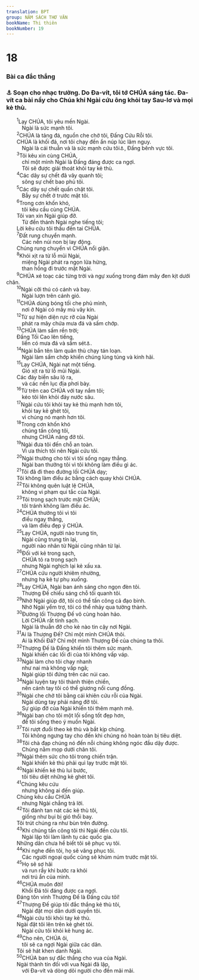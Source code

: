 ```yaml
---
translation: BPT
group: NĂM SÁCH THƠ VĂN
bookName: Thi thiên 
bookNumber: 19
---
```


<div class="title"><h1>18</h1><h3>Bài ca đắc thắng</h3><h3><a data-toggle="tooltip" data-placement="bottom" title="Thi thiên nầy cũng có trong II Sam 22.">⚓</a> Soạn cho nhạc trưởng. Do Đa-vít, tôi tớ CHÚA sáng tác. Đa-vít ca bài nầy cho Chúa khi Ngài cứu ông khỏi tay Sau-lơ và mọi kẻ thù.</h3></div>
<span class="verse thi_18_1">  <sup>1</sup>Lạy CHÚA, tôi yêu mến Ngài.<br/>   Ngài là sức mạnh tôi.<br/></span>
<span class="verse thi_18_2">  <sup>2</sup>CHÚA là tảng đá, nguồn che chở tôi, Đấng Cứu Rỗi tôi.<br/>  CHÚA là khối đá, nơi tôi chạy đến ẩn núp lúc lâm nguy.<br/>   Ngài là cái thuẫn và là sức mạnh cứu tôi<a data-toggle="tooltip" data-placement="bottom" title="Nguyên văn, “Ngài là sừng cứu rỗi của tôi.”">⚓</a>, Đấng bênh vực tôi.<br/></span>
<span class="verse thi_18_3">  <sup>3</sup>Tôi kêu xin cùng CHÚA,<br/>   chỉ một mình Ngài là Đấng đáng được ca ngợi.<br/>   Tôi sẽ được giải thoát khỏi tay kẻ thù.<br/></span>
<span class="verse thi_18_4">  <sup>4</sup>Các dây sự chết đã vây quanh tôi;<br/>   sông sự chết bao phủ tôi.<br/></span>
<span class="verse thi_18_5">  <sup>5</sup>Các dây sự chết quấn chặt tôi.<br/>   Bẫy sự chết ở trước mặt tôi.<br/></span>
<span class="verse thi_18_6">  <sup>6</sup>Trong cơn khốn khó,<br/>   tôi kêu cầu cùng CHÚA.<br/>  Tôi van xin Ngài giúp đỡ.<br/>   Từ đền thánh Ngài nghe tiếng tôi;<br/>  Lời kêu cứu tôi thấu đến tai CHÚA.<br/></span>
<span class="verse thi_18_7">  <sup>7</sup>Đất rung chuyển mạnh.<br/>   Các nền núi non bị lay động.<br/>  Chúng rung chuyển vì CHÚA nổi giận.<br/></span>
<span class="verse thi_18_8">  <sup>8</sup>Khói xịt ra từ lỗ mũi Ngài,<br/>   miệng Ngài phát ra ngọn lửa hừng,<br/>   than hồng đi trước mặt Ngài.<br/></span>
<span class="verse thi_18_9">  <sup>9</sup>CHÚA xé toạc các từng trời và ngự xuống trong đám mây đen kịt dưới chân.<br/></span>
<span class="verse thi_18_10">  <sup>10</sup>Ngài cỡi thú có cánh và bay.<br/>   Ngài lượn trên cánh gió.<br/></span>
<span class="verse thi_18_11">  <sup>11</sup>CHÚA dùng bóng tối che phủ mình,<br/>   nơi ở Ngài có mây mù vây kín.<br/></span>
<span class="verse thi_18_12">  <sup>12</sup>Từ sự hiện diện rực rỡ của Ngài<br/>   phát ra mây chứa mưa đá và sấm chớp.<br/></span>
<span class="verse thi_18_13">  <sup>13</sup>CHÚA làm sấm rền trời;<br/>  Đấng Tối Cao lên tiếng,<br/>   liền có mưa đá và sấm sét<a data-toggle="tooltip" data-placement="bottom" title="Đây là theo bản cổ Hi-lạp.">⚓</a>.<br/></span>
<span class="verse thi_18_14">  <sup>14</sup>Ngài bắn tên làm quân thù chạy tán loạn.<br/>   Ngài làm sấm chớp khiến chúng lúng túng và kinh hãi.<br/></span>
<span class="verse thi_18_15">  <sup>15</sup>Lạy CHÚA, Ngài nạt một tiếng.<br/>   Gió xịt ra từ lỗ mũi Ngài.<br/>  Các đáy biển sâu lộ ra,<br/>   và các nền lục địa phơi bày.<br/></span>
<span class="verse thi_18_16">  <sup>16</sup>Từ trên cao CHÚA với tay nắm tôi;<br/>   kéo tôi lên khỏi đáy nước sâu.<br/></span>
<span class="verse thi_18_17">  <sup>17</sup>Ngài cứu tôi khỏi tay kẻ thù mạnh hơn tôi,<br/>   khỏi tay kẻ ghét tôi,<br/>   vì chúng nó mạnh hơn tôi.<br/></span>
<span class="verse thi_18_18">  <sup>18</sup>Trong cơn khốn khó<br/>   chúng tấn công tôi,<br/>   nhưng CHÚA nâng đỡ tôi.<br/></span>
<span class="verse thi_18_19">  <sup>19</sup>Ngài đưa tôi đến chỗ an toàn.<br/>   Vì ưa thích tôi nên Ngài cứu tôi.<br/></span>
<span class="verse thi_18_20">  <sup>20</sup>Ngài thưởng cho tôi vì tôi sống ngay thẳng.<br/>   Ngài ban thưởng tôi vì tôi không làm điều gì ác.<br/></span>
<span class="verse thi_18_21">  <sup>21</sup>Tôi đã đi theo đường lối CHÚA dạy;<br/>  Tôi không làm điều ác bằng cách quay khỏi CHÚA.<br/></span>
<span class="verse thi_18_22">  <sup>22</sup>Tôi không quên luật lệ CHÚA,<br/>   không vi phạm qui tắc của Ngài.<br/></span>
<span class="verse thi_18_23">  <sup>23</sup>Tôi trong sạch trước mặt CHÚA;<br/>   tôi tránh không làm điều ác.<br/></span>
<span class="verse thi_18_24">  <sup>24</sup>CHÚA thưởng tôi vì tôi<br/>   điều ngay thẳng,<br/>   và làm điều đẹp ý CHÚA.<br/></span>
<span class="verse thi_18_25">  <sup>25</sup>Lạy CHÚA, người nào trung tín,<br/>   Ngài cũng trung tín lại,<br/>   người nào nhân từ Ngài cũng nhân từ lại.<br/></span>
<span class="verse thi_18_26">  <sup>26</sup>Đối với kẻ trong sạch,<br/>   CHÚA tỏ ra trong sạch<br/>   nhưng Ngài nghịch lại kẻ xấu xa.<br/></span>
<span class="verse thi_18_27">  <sup>27</sup>CHÚA cứu người khiêm nhường,<br/>   nhưng hạ kẻ tự phụ xuống.<br/></span>
<span class="verse thi_18_28">  <sup>28</sup>Lạy CHÚA, Ngài ban ánh sáng cho ngọn đèn tôi.<br/>   Thượng Đế chiếu sáng chỗ tối quanh tôi.<br/></span>
<span class="verse thi_18_29">  <sup>29</sup>Nhờ Ngài giúp đỡ, tôi có thể tấn công cả đạo binh.<br/>   Nhờ Ngài yểm trợ, tôi có thể nhảy qua tường thành.<br/></span>
<span class="verse thi_18_30">  <sup>30</sup>Đường lối Thượng Đế vô cùng hoàn hảo.<br/>   Lời CHÚA rất tinh sạch.<br/>   Ngài là thuẫn đỡ cho kẻ nào tin cậy nơi Ngài.<br/></span>
<span class="verse thi_18_31">  <sup>31</sup>Ai là Thượng Đế? Chỉ một mình CHÚA thôi.<br/>   Ai là Khối Đá? Chỉ một mình Thượng Đế của chúng ta thôi.<br/></span>
<span class="verse thi_18_32">  <sup>32</sup>Thượng Đế là Đấng khiến tôi thêm sức mạnh.<br/>   Ngài khiến các lối đi của tôi không vấp váp.<br/></span>
<span class="verse thi_18_33">  <sup>33</sup>Ngài làm cho tôi chạy nhanh<br/>   như nai mà không vấp ngã;<br/>   Ngài giúp tôi đứng trên các núi cao.<br/></span>
<span class="verse thi_18_34">  <sup>34</sup>Ngài luyện tay tôi thành thiện chiến,<br/>   nên cánh tay tôi có thể giương nổi cung đồng.<br/></span>
<span class="verse thi_18_35">  <sup>35</sup>Ngài che chở tôi bằng cái khiên cứu rỗi của Ngài.<br/>   Ngài dùng tay phải nâng đỡ tôi.<br/>   Sự giúp đỡ của Ngài khiến tôi thêm mạnh mẽ.<br/></span>
<span class="verse thi_18_36">  <sup>36</sup>Ngài ban cho tôi một lối sống tốt đẹp hơn,<br/>   để tôi sống theo ý muốn Ngài.<br/></span>
<span class="verse thi_18_37">  <sup>37</sup>Tôi rượt đuổi theo kẻ thù và bắt kịp chúng.<br/>   Tôi không ngưng tay cho đến khi chúng nó hoàn toàn bị tiêu diệt.<br/></span>
<span class="verse thi_18_38">  <sup>38</sup>Tôi chà đạp chúng nó đến nỗi chúng không ngóc đầu dậy được.<br/>   Chúng nằm mọp dưới chân tôi.<br/></span>
<span class="verse thi_18_39">  <sup>39</sup>Ngài thêm sức cho tôi trong chiến trận.<br/>   Ngài khiến kẻ thù phải quì lạy trước mặt tôi.<br/></span>
<span class="verse thi_18_40">  <sup>40</sup>Ngài khiến kẻ thù lui bước,<br/>   tôi tiêu diệt những kẻ ghét tôi.<br/></span>
<span class="verse thi_18_41">  <sup>41</sup>Chúng kêu cứu<br/>   nhưng không ai đến giúp.<br/>  Chúng kêu cầu CHÚA<br/>   nhưng Ngài chẳng trả lời.<br/></span>
<span class="verse thi_18_42">  <sup>42</sup>Tôi đánh tan nát các kẻ thù tôi,<br/>   giống như bụi bị gió thổi bay.<br/>  Tôi trút chúng ra như bùn trên đường.<br/></span>
<span class="verse thi_18_43">  <sup>43</sup>Khi chúng tấn công tôi thì Ngài đến cứu tôi.<br/>   Ngài lập tôi làm lãnh tụ các quốc gia.<br/>  Những dân chưa hề biết tôi sẽ phục vụ tôi.<br/></span>
<span class="verse thi_18_44">  <sup>44</sup>Khi nghe đến tôi, họ sẽ vâng phục tôi.<br/>   Các người ngoại quốc cũng sẽ khúm núm trước mặt tôi.<br/></span>
<span class="verse thi_18_45">  <sup>45</sup>Họ sẽ sợ hãi<br/>   và run rẩy khi bước ra khỏi<br/>   nơi trú ẩn của mình.<br/></span>
<span class="verse thi_18_46">  <sup>46</sup>CHÚA muôn đời!<br/>   Khối Đá tôi đáng được ca ngợi.<br/>  Đáng tôn vinh Thượng Đế là Đấng cứu tôi!<br/></span>
<span class="verse thi_18_47">  <sup>47</sup>Thượng Đế giúp tôi đắc thắng kẻ thù tôi,<br/>   Ngài đặt mọi dân dưới quyền tôi.<br/></span>
<span class="verse thi_18_48">  <sup>48</sup>Ngài cứu tôi khỏi tay kẻ thù.<br/>  Ngài đặt tôi lên trên kẻ ghét tôi.<br/>   Ngài cứu tôi khỏi kẻ hung ác.<br/></span>
<span class="verse thi_18_49">  <sup>49</sup>Cho nên, CHÚA ôi,<br/>   tôi sẽ ca ngợi Ngài giữa các dân.<br/>  Tôi sẽ hát khen danh Ngài.<br/></span>
<span class="verse thi_18_50">  <sup>50</sup>CHÚA ban sự đắc thắng cho vua của Ngài.<br/>  Ngài thành tín đối với vua Ngài đã lập,<br/>   với Đa-vít và dòng dõi người cho đến mãi mãi.<br/></span>
